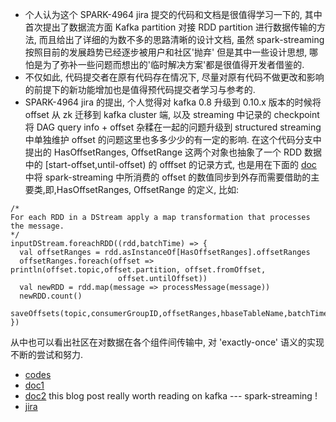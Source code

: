 * 个人认为这个 SPARK-4964 jira 提交的代码和文档是很值得学习一下的,
其中首次提出了数据流方面 Kafka partition 对接 RDD partition 进行数据传输的方法, 而且给出了详细的为数不多的思路清晰的设计文档, 虽然 spark-streaming 按照目前的发展趋势已经逐步被用户和社区'抛弃' 但是其中一些设计思想, 哪怕是为了弥补一些问题而想出的'临时解决方案'都是很值得开发者借鉴的. 
* 不仅如此, 代码提交者在原有代码存在情况下, 尽量对原有代码不做更改和影响的前提下的新功能增加也是值得预代码提交者学习与参考的. 
* SPARK-4964 jira 的提出, 个人觉得对 kafka 0.8 升级到 0.10.x 版本的时候将 offset 从 zk 迁移到 kafka cluster 端, 以及 streaming 中记录的 checkpoint 将 DAG query info + offset 杂糅在一起的问题升级到 structured streaming 中单独维护 offset 的问题这里也多多少少的有一定的影响. 在这个代码分支中提出的 HasOffsetRanges, OffsetRange 这两个对象也抽象了一个 RDD 数据中的 [start-offset,until-offset) 的 offfset 的记录方式, 也是用在下面的 [doc](https://blog.cloudera.com/blog/2017/06/offset-management-for-apache-kafka-with-apache-spark-streaming/) 中将 spark-streaming 中所消费的 offset 的数值同步到外存而需要借助的主要类,即,HasOffsetRanges, OffsetRange 的定义, 比如:
```
/*
For each RDD in a DStream apply a map transformation that processes the message.
*/
inputDStream.foreachRDD((rdd,batchTime) => {
  val offsetRanges = rdd.asInstanceOf[HasOffsetRanges].offsetRanges
  offsetRanges.foreach(offset => println(offset.topic,offset.partition, offset.fromOffset,
                        offset.untilOffset))
  val newRDD = rdd.map(message => processMessage(message))
  newRDD.count()
  saveOffsets(topic,consumerGroupID,offsetRanges,hbaseTableName,batchTime) 
})
``` 

  从中也可以看出社区在对数据在各个组件间传输中, 对 'exactly-once' 语义的实现不断的尝试和努力.  

* [codes](https://github.com/koeninger/spark-1/blob/kafkaRdd/external/kafka/src/main/scala/org/apache/spark/streaming/kafka/)
* [doc1](https://blog.cloudera.com/blog/2017/06/offset-management-for-apache-kafka-with-apache-spark-streaming/)
* [doc2](https://github.com/koeninger/kafka-exactly-once/blob/master/blogpost.md) this blog post really worth reading on kafka --- spark-streaming !
* [jira](https://issues.apache.org/jira/browse/SPARK-4964)
